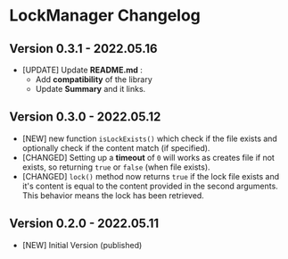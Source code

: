 # LockManager Changelog

## Version 0.3.1 - 2022.05.16

* [UPDATE] Update **README.md** :
    - Add **compatibility** of the library
    - Update **Summary** and it links.



## Version 0.3.0 - 2022.05.12

* [NEW] new function ``isLockExists()`` which check if the file exists and
optionally check if the content match (if specified).
* [CHANGED] Setting up a **timeout** of `0` will works as creates file if not exists,
so returning ``true`` or `false` (when file exists).
* [CHANGED] ``lock()`` method now returns `true` if the lock file exists and
it's content is equal to the content provided in the second arguments.
This behavior means the lock has been retrieved.



## Version 0.2.0 - 2022.05.11

* [NEW] Initial Version (published)